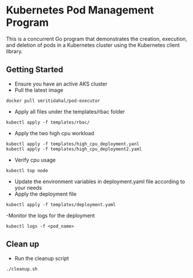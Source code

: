 # Kubernetes Pod Management Program

This is a concurrent Go program that demonstrates the creation, execution, and deletion of pods in a Kubernetes cluster using the Kubernetes client library.

## Getting Started

- Ensure you have an active AKS cluster
- Pull the latest image
```
docker pull smritidahal/pod-executor
```
- Apply all files under the templates/rbac folder 
```
kubectl apply -f templates/rbac/
```
- Apply the two high cpu workload
```
kubectl apply -f templates/high_cpu_deployment.yanl
kubectl apply -f templates/high_cpu_deployment2.yaml
```
- Verify cpu usage 
```
kubectl top node
```
- Update the environment variables in deployment.yaml file according to your needs
- Apply the deployment file 
```
kubectl apply -f templates/deployment.yaml
```
-Monitor the logs for the deployment
```
kubectl logs -f <pod_name>
```

## Clean up
- Run the cleanup script
```
./cleanup.sh
```
